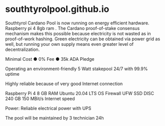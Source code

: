 # southtyrolpool.github.io

Southtyrol Cardano Pool is now running on energy efficient hardware. Raspberry pi 4 8gb ram .
The Cardano proof-of-stake consensus mechanism makes this possible because electricity is not wasted as in proof-of-work hashing. Green electricity can be obtained via power grid as well, but running your own supply means even greater level of decentralization.


Minimal Cost  ●   0% Fee  ●  35k ADA Pledge


Operating an environment-friendly 5 Watt stakepool 24/7 with 99.9% uptime

Highly reliable because of very good Internet connection 

Raspberry Pi 4 8 GB RAM
Ubuntu 20.04 LTS OS
Firewall UFW
SSD DISC 240 GB
150 MBit/s Internet speed

Power: Reliable electrical power with UPS

The pool will be maintained by 3 technician 24h 
